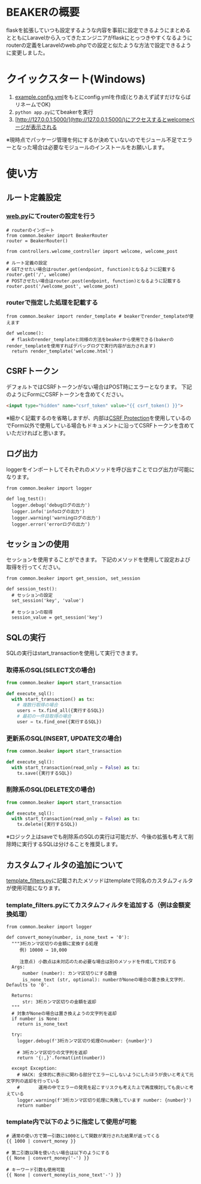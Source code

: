 # BEAKERの概要
flaskを拡張していつも設定するような内容を事前に設定できるようにまとめるとともにLaravelから入ってきたエンジニアがflaskにとっつきやすくなるようにrouterの定義をLaravelのweb.phpでの設定と似たような方法で設定できるように変更しました。

# クイックスタート(Windows)
1. [example.config.yml](https://github.com/KiharaTakahiro/beaker/blob/main/example.config.yml)をもとにconfig.ymlを作成(とりあえず試すだけならばリネームでOK)
1. `python app.py`にてbeakerを実行
1. [http://127.0.0.1:5000/](http://127.0.0.1:5000/)にアクセスするとwelcomeページが表示される


※現時点でパッケージ管理を何にするか決めていないのでモジュール不足でエラーとなった場合は必要なモジュールのインストールをお願いします。


# 使い方
## ルート定義設定
### [web.py](https://github.com/KiharaTakahiro/beaker/blob/main/web.py)にてrouterの設定を行う
```python: web.py
# routerのインポート
from common.beaker import BeakerRouter
router = BeakerRouter()

from controllers.welcome_controller import welcome, welcome_post

# ルート定義の設定
# GETさせたい場合はrouter.get(endpoint, function)となるように記載する
router.get('/', welcome)
# POSTさせたい場合はrouter.post(endpoint, function)となるように記載する
router.post('/welcome_post', welcome_post)

```
### routerで指定した処理を記載する
```python: test_controller.py
from common.beaker import render_template # beakerでrender_templateが使えます

def welcome():
  # flaskのrender_templateと同様の方法をbeakerから使用できる(bakerのrender_templateを使用すればデバッグログで実行内容が出力されます)
  return render_template('welcome.html')
```

## CSRFトークン
デフォルトではCSRFトークンがない場合はPOST時にエラーとなります。
下記のようにFormにCSRFトークンを含めてください。
```html
<input type="hidden" name="csrf_token" value="{{ csrf_token() }}">
```
※細かく記載するのを省略しますが、内部は[CSRF Protection](https://flask-wtf.readthedocs.io/en/0.15.x/csrf/)を使用しているのでForm以外で使用している場合もドキュメントに沿ってCSRFトークンを含めていただければと思います。

## ログ出力
loggerをインポートしてそれぞれのメソッドを呼び出すことでログ出力が可能になります。
```
from common.beaker import logger

def log_test():
  logger.debug('debugログの出力')
  logger.info('infoログの出力')
  logger.warning('warningログの出力')
  logger.error('errorログの出力')

```

## セッションの使用
セッションを使用することができます。
下記のメソッドを使用して設定および取得を行ってください。
```
from common.beaker import get_session, set_session

def session_test():
  # セッションの設定
  set_session('key', 'value')
  
  # セッションの取得
  session_value = get_session('key')

```
## SQLの実行
SQLの実行はstart_transactionを使用して実行できます。
### 取得系のSQL(SELECT文の場合)
```python
from common.beaker import start_transaction

def execute_sql():
  with start_transaction() as tx:
    # 複数行取得の場合
    users = tx.find_all({実行するSQL})
    # 最初の一件目取得の場合
    user = tx.find_one({実行するSQL})
```

### 更新系のSQL(INSERT, UPDATE文の場合)
```python
from common.beaker import start_transaction

def execute_sql():
  with start_transaction(read_only = False) as tx:
    tx.save({実行するSQL})

```

### 削除系のSQL(DELETE文の場合)
```python
from common.beaker import start_transaction

def execute_sql():
  with start_transaction(read_only = False) as tx:
    tx.delete({実行するSQL})

```
※ロジック上はsaveでも削除系のSQLの実行は可能だが、今後の拡張も考えて削除時に実行するSQLは分けることを推奨します。

## カスタムフィルタの追加について
[template_filters.py](https://github.com/KiharaTakahiro/beaker/blob/main/template_filters.py)に記載されたメソッドはtemplateで同名のカスタムフィルタが使用可能になります。
### template_filters.pyにてカスタムフィルタを追加する（例は金額変換処理）
```
from common.beaker import logger

def convert_money(number, is_none_text = '0'):
  """3桁カンマ区切りの金額に変換する処理
     例) 10000 → 10,000

     注意点) 小数点は未対応のため必要な場合は別のメソッドを作成して対応する
  Args:
      number (number): カンマ区切りにする数値 
      is_none_text (str, optional): numberがNoneの場合の置き換え文字列. Defaults to '0'.

  Returns:
      str: 3桁カンマ区切りの金額を返却
  """
  # 対象がNoneの場合は置き換えようの文字列を返却
  if number is None:
    return is_none_text

  try:
    logger.debug(f'3桁カンマ区切り処理のnumber: {number}')

    # 3桁カンマ区切りの文字列を返却
    return '{:,}'.format(int(number))

  except Exception:
    # HACK: 全体的に表示に関わる部分でエラーにしないようにしたほうが良いと考えて元文字列の返却を行っている
    #       運用の中でエラーの発見を起こすリスクも考えた上で再度検討しても良いと考えている
    logger.warning(f'3桁カンマ区切り処理に失敗しています number: {number}')
    return number
```
### template内で以下のように指定して使用が可能
```
# 通常の使い方で第一引数に1000として関数が実行された結果が返ってくる
{{ 1000 | convert_money }}

# 第二引数以降を使いたい場合は以下のようにする
{{ None | convert_money('-') }}

# キーワード引数も使用可能
{{ None | convert_money(is_none_text'-') }}
```

